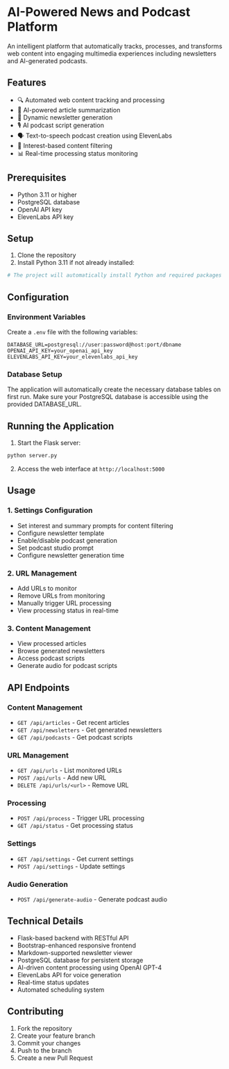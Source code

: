 # AI-Powered News and Podcast Platform

An intelligent platform that automatically tracks, processes, and transforms web content into engaging multimedia experiences including newsletters and AI-generated podcasts.

## Features

- 🔍 Automated web content tracking and processing
- 📰 AI-powered article summarization
- 📝 Dynamic newsletter generation
- 🎙️ AI podcast script generation
- 🗣️ Text-to-speech podcast creation using ElevenLabs
- 🎯 Interest-based content filtering
- 📊 Real-time processing status monitoring

## Prerequisites

- Python 3.11 or higher
- PostgreSQL database
- OpenAI API key
- ElevenLabs API key

## Setup

1. Clone the repository
2. Install Python 3.11 if not already installed:
```bash
# The project will automatically install Python and required packages
```

## Configuration

### Environment Variables

Create a `.env` file with the following variables:

```env
DATABASE_URL=postgresql://user:password@host:port/dbname
OPENAI_API_KEY=your_openai_api_key
ELEVENLABS_API_KEY=your_elevenlabs_api_key
```

### Database Setup

The application will automatically create the necessary database tables on first run. Make sure your PostgreSQL database is accessible using the provided DATABASE_URL.

## Running the Application

1. Start the Flask server:
```bash
python server.py
```

2. Access the web interface at `http://localhost:5000`

## Usage

### 1. Settings Configuration

- Set interest and summary prompts for content filtering
- Configure newsletter template
- Enable/disable podcast generation
- Set podcast studio prompt
- Configure newsletter generation time

### 2. URL Management

- Add URLs to monitor
- Remove URLs from monitoring
- Manually trigger URL processing
- View processing status in real-time

### 3. Content Management

- View processed articles
- Browse generated newsletters
- Access podcast scripts
- Generate audio for podcast scripts

## API Endpoints

### Content Management
- `GET /api/articles` - Get recent articles
- `GET /api/newsletters` - Get generated newsletters
- `GET /api/podcasts` - Get podcast scripts

### URL Management
- `GET /api/urls` - List monitored URLs
- `POST /api/urls` - Add new URL
- `DELETE /api/urls/<url>` - Remove URL

### Processing
- `POST /api/process` - Trigger URL processing
- `GET /api/status` - Get processing status

### Settings
- `GET /api/settings` - Get current settings
- `POST /api/settings` - Update settings

### Audio Generation
- `POST /api/generate-audio` - Generate podcast audio

## Technical Details

- Flask-based backend with RESTful API
- Bootstrap-enhanced responsive frontend
- Markdown-supported newsletter viewer
- PostgreSQL database for persistent storage
- AI-driven content processing using OpenAI GPT-4
- ElevenLabs API for voice generation
- Real-time status updates
- Automated scheduling system

## Contributing

1. Fork the repository
2. Create your feature branch
3. Commit your changes
4. Push to the branch
5. Create a new Pull Request